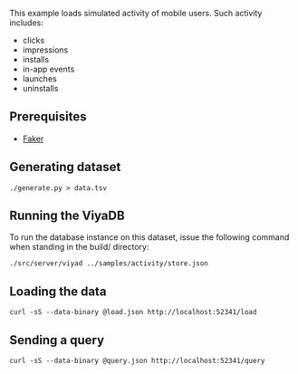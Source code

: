 
This example loads simulated activity of mobile users. Such activity includes:

 * clicks
 * impressions
 * installs
 * in-app events
 * launches
 * uninstalls

## Prerequisites

 * [Faker](https://faker.readthedocs.io/en/master/)

## Generating dataset

    ./generate.py > data.tsv

## Running the ViyaDB

To run the database instance on this dataset, issue the following command when standing in the build/ directory:

    ./src/server/viyad ../samples/activity/store.json

## Loading the data

    curl -sS --data-binary @load.json http://localhost:52341/load

## Sending a query

    curl -sS --data-binary @query.json http://localhost:52341/query

